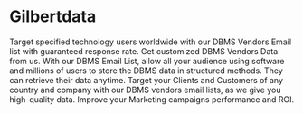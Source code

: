 # Gilbertdata
Target specified technology users worldwide with our DBMS Vendors Email list with guaranteed response rate. Get customized DBMS Vendors Data from us.  With our DBMS Email List, allow all your audience using software and millions of users to store the DBMS data in structured methods. They can retrieve their data anytime.  Target your Clients and Customers of any country and company with our DBMS vendors email lists, as we give you high-quality data. Improve your Marketing campaigns performance and ROI.
